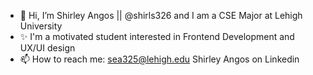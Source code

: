 - 👋 Hi, I’m Shirley Angos || @shirls326 and I am a CSE Major at Lehigh University
- ✨ I'm a motivated student interested in Frontend Development and UX/UI design
- 📫 How to reach me:
     sea325@lehigh.edu
     Shirley Angos on Linkedin

<!---
shirls326/shirls326 is a ✨ special ✨ repository because its `README.md` (this file) appears on your GitHub profile.
You can click the Preview link to take a look at your changes.
--->
